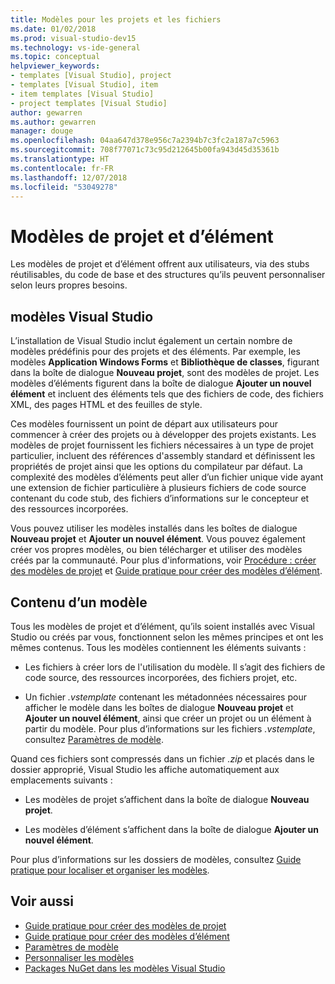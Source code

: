 ```yaml
---
title: Modèles pour les projets et les fichiers
ms.date: 01/02/2018
ms.prod: visual-studio-dev15
ms.technology: vs-ide-general
ms.topic: conceptual
helpviewer_keywords:
- templates [Visual Studio], project
- templates [Visual Studio], item
- item templates [Visual Studio]
- project templates [Visual Studio]
author: gewarren
ms.author: gewarren
manager: douge
ms.openlocfilehash: 04aa647d378e956c7a2394b7c3fc2a187a7c5963
ms.sourcegitcommit: 708f77071c73c95d212645b00fa943d45d35361b
ms.translationtype: HT
ms.contentlocale: fr-FR
ms.lasthandoff: 12/07/2018
ms.locfileid: "53049278"
---
```

# <a name="project-and-item-templates"></a>Modèles de projet et d’élément

Les modèles de projet et d’élément offrent aux utilisateurs, via des stubs réutilisables, du code de base et des structures qu’ils peuvent personnaliser selon leurs propres besoins.

## <a name="visual-studio-templates"></a>modèles Visual Studio

L’installation de Visual Studio inclut également un certain nombre de modèles prédéfinis pour des projets et des éléments. Par exemple, les modèles **Application Windows Forms** et **Bibliothèque de classes**, figurant dans la boîte de dialogue **Nouveau projet**, sont des modèles de projet. Les modèles d’éléments figurent dans la boîte de dialogue **Ajouter un nouvel élément** et incluent des éléments tels que des fichiers de code, des fichiers XML, des pages HTML et des feuilles de style.

Ces modèles fournissent un point de départ aux utilisateurs pour commencer à créer des projets ou à développer des projets existants. Les modèles de projet fournissent les fichiers nécessaires à un type de projet particulier, incluent des références d'assembly standard et définissent les propriétés de projet ainsi que les options du compilateur par défaut. La complexité des modèles d’éléments peut aller d’un fichier unique vide ayant une extension de fichier particulière à plusieurs fichiers de code source contenant du code stub, des fichiers d’informations sur le concepteur et des ressources incorporées.

Vous pouvez utiliser les modèles installés dans les boîtes de dialogue **Nouveau projet** et **Ajouter un nouvel élément**. Vous pouvez également créer vos propres modèles, ou bien télécharger et utiliser des modèles créés par la communauté. Pour plus d'informations, voir [Procédure : créer des modèles de projet](../ide/how-to-create-project-templates.md) et [Guide pratique pour créer des modèles d’élément](../ide/how-to-create-item-templates.md).

## <a name="contents-of-a-template"></a>Contenu d’un modèle

Tous les modèles de projet et d’élément, qu’ils soient installés avec Visual Studio ou créés par vous, fonctionnent selon les mêmes principes et ont les mêmes contenus. Tous les modèles contiennent les éléments suivants :

- Les fichiers à créer lors de l'utilisation du modèle. Il s’agit des fichiers de code source, des ressources incorporées, des fichiers projet, etc.

- Un fichier *.vstemplate* contenant les métadonnées nécessaires pour afficher le modèle dans les boîtes de dialogue **Nouveau projet** et **Ajouter un nouvel élément**, ainsi que créer un projet ou un élément à partir du modèle. Pour plus d’informations sur les fichiers *.vstemplate*, consultez [Paramètres de modèle](../ide/template-parameters.md).

Quand ces fichiers sont compressés dans un fichier *.zip* et placés dans le dossier approprié, Visual Studio les affiche automatiquement aux emplacements suivants :

- Les modèles de projet s’affichent dans la boîte de dialogue **Nouveau projet**.

- Les modèles d’élément s’affichent dans la boîte de dialogue **Ajouter un nouvel élément**.

Pour plus d’informations sur les dossiers de modèles, consultez [Guide pratique pour localiser et organiser les modèles](../ide/how-to-locate-and-organize-project-and-item-templates.md).

## <a name="see-also"></a>Voir aussi

- [Guide pratique pour créer des modèles de projet](../ide/how-to-create-project-templates.md)
- [Guide pratique pour créer des modèles d’élément](../ide/how-to-create-item-templates.md)
- [Paramètres de modèle](../ide/template-parameters.md)
- [Personnaliser les modèles](../ide/customizing-project-and-item-templates.md)
- [Packages NuGet dans les modèles Visual Studio](/nuget/visual-studio-extensibility/visual-studio-templates)